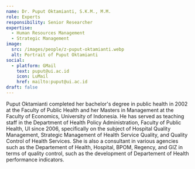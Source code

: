 ```yaml
---
name: Dr. Puput Oktamianti, S.K.M., M.M.
role: Experts
responsibility: Senior Researcher
expertise:
  - Human Resources Management
  - Strategic Management
image:
  src: /images/people/z-puput-oktamianti.webp
  alt: Portrait of Puput Oktamianti
social:
  - platform: GMail
    text: puput@ui.ac.id
    icon: LuMail
    href: mailto:puput@ui.ac.id
draft: false
---
```


Puput Oktamianti completed her bachelor's degree in public health in 2002 at the Faculty of Public Health and her Masters in Management at the Faculty of Economics, University of Indonesia. He has served as teaching staff in the Department of Health Policy Administration, Faculty of Public Health, UI since 2006, specifically on the subject of Hospital Quality Management, Strategic Management of Health Service Quality, and Quality Control of Health Services. She is also a consultant in various agencies such as the Departement of Health, Hospital, BPOM, Regency, and GIZ in terms of quality control, such as the development of Departement of Health performance indicators.
